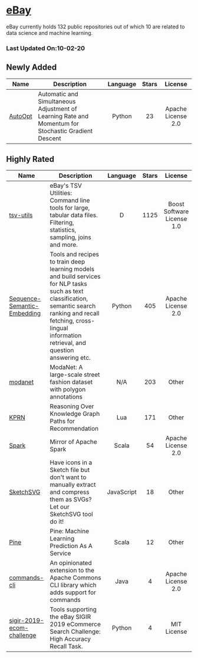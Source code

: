 # [eBay](https://github.com/eBay)

eBay currently holds 132 public repositories out of which 10 are related to data science and machine learning.

 ### Last Updated On:10-02-20

## Newly Added

| Name | Description | Language | Stars | License |
| ---- | ----------- | :--------: | :-----: | :-------: |
| [AutoOpt](https://github.com/eBay/AutoOpt) | Automatic and Simultaneous Adjustment of Learning Rate and Momentum for Stochastic Gradient Descent | Python | 23 | Apache License 2.0 |

## Highly Rated

| Name | Description | Language | Stars | License |
| ---- | ----------- | :--------: | :-----: | :-------: |
 | [tsv-utils](https://github.com/eBay/tsv-utils) | eBay's TSV Utilities: Command line tools for large, tabular data files. Filtering, statistics, sampling, joins and more. | D | 1125 | Boost Software License 1.0 |
| [Sequence-Semantic-Embedding](https://github.com/eBay/Sequence-Semantic-Embedding) | Tools and recipes to train deep learning models and build services for NLP tasks such as text classification, semantic search ranking and recall fetching, cross-lingual information retrieval, and question answering etc. | Python | 405 | Apache License 2.0 |
| [modanet](https://github.com/eBay/modanet) | ModaNet: A large-scale street fashion dataset with polygon annotations | N/A | 203 | Other |
| [KPRN](https://github.com/eBay/KPRN) | Reasoning Over Knowledge Graph Paths for Recommendation | Lua | 171 | Other |
| [Spark](https://github.com/eBay/Spark) | Mirror of Apache Spark | Scala | 54 | Apache License 2.0 |
| [SketchSVG](https://github.com/eBay/SketchSVG) | Have icons in a Sketch file but don't want to manually extract and compress them as SVGs? Let our SketchSVG tool do it! | JavaScript | 18 | Other |
| [Pine](https://github.com/eBay/Pine) | Pine: Machine Learning Prediction As A Service | Scala | 12 | Other |
| [commands-cli](https://github.com/eBay/commands-cli) | An opinionated extension to the Apache Commons CLI library which adds support for commands | Java | 4 | Apache License 2.0 |
| [sigir-2019-ecom-challenge](https://github.com/eBay/sigir-2019-ecom-challenge) | Tools supporting the eBay SIGIR 2019 eCommerce Search Challenge: High Accuracy Recall Task. | Python | 4 | MIT License |
